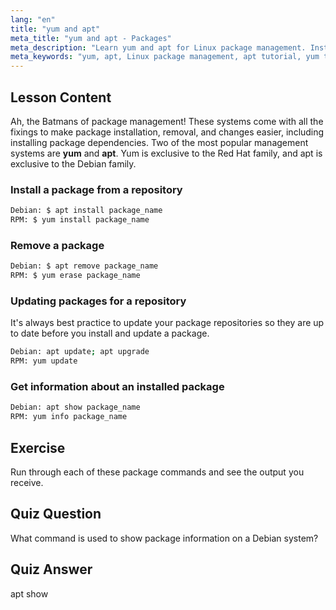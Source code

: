 ```yaml
---
lang: "en"
title: "yum and apt"
meta_title: "yum and apt - Packages"
meta_description: "Learn yum and apt for Linux package management. Install, remove, and update software on Debian/RPM systems with this beginner tutorial. Get started today!"
meta_keywords: "yum, apt, Linux package management, apt tutorial, yum tutorial, Linux commands, beginner guide, package install"
---
```


## Lesson Content

Ah, the Batmans of package management! These systems come with all the fixings to make package installation, removal, and changes easier, including installing package dependencies. Two of the most popular management systems are **yum** and **apt**. Yum is exclusive to the Red Hat family, and apt is exclusive to the Debian family.

### Install a package from a repository

```bash
Debian: $ apt install package_name
RPM: $ yum install package_name
```

### Remove a package

```bash
Debian: $ apt remove package_name
RPM: $ yum erase package_name
```

### Updating packages for a repository

It's always best practice to update your package repositories so they are up to date before you install and update a package.

```bash
Debian: apt update; apt upgrade
RPM: yum update
```

### Get information about an installed package

```bash
Debian: apt show package_name
RPM: yum info package_name
```

## Exercise

Run through each of these package commands and see the output you receive.

## Quiz Question

What command is used to show package information on a Debian system?

## Quiz Answer

apt show
